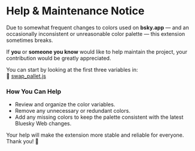 # Help & Maintenance Notice

Due to somewhat frequent changes to colors used on **bsky.app** — and an occasionally inconsistent or unreasonable color palette — this extension sometimes breaks.  

If **you** or **someone you know** would like to help maintain the project, your contribution would be greatly appreciated.

You can start by looking at the first three variables in:  
🔗 [swap_pallet.js](https://github.com/Basedfloppa/Bsky-Color-Swapper/blob/main/extention/content_scripts/swap_pallet.js)

### How You Can Help
- Review and organize the color variables.  
- Remove any unnecessary or redundant colors.  
- Add any missing colors to keep the palette consistent with the latest Bluesky Web changes.

Your help will make the extension more stable and reliable for everyone.  
Thank you! 💙
